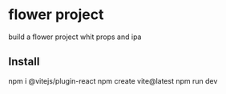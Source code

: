 # flower project
build a flower project whit props and ipa


##  Install ##
npm i @vitejs/plugin-react
npm create vite@latest 
npm run dev